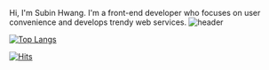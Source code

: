 Hi, I'm Subin Hwang. I'm a front-end developer who focuses on user convenience and develops trendy web services.
![header](https://capsule-render.vercel.app/api?type=rect&color=gradient&height=1)

[![Top Langs](https://github-readme-stats.vercel.app/api/top-langs/?username=subin114&layout=compact)](https://github.com/anuraghazra/github-readme-stats)

[![Hits](https://hits.seeyoufarm.com/api/count/incr/badge.svg?url=https%3A%2F%2Fhttps%2F%2Fgithub.com%2Fsubin114&count_bg=%23FFBE98&title_bg=%23847B7B&icon=github.svg&icon_color=%23FBFBFB&title=hits&edge_flat=false)](https://hits.seeyoufarm.com)
